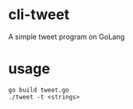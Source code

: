 # cli-tweet
A simple tweet program on GoLang

# usage
```shell
go build tweet.go
./tweet -t <strings>
```
